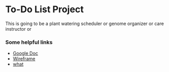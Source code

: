 # To-Do List Project

This is going to be a plant watering scheduler or genome organizer or care instructor or 

### Some helpful links

- [Google Doc](https://docs.google.com/document/d/1vzXJ_6rIe6oqCLWNJVjZ4ShuGtAAMHuZH7yrQowbnxc/edit)
- [Wireframe](https://miro.com/app/board/o9J_lAJyRaA=/)
- [what](https://www.youtube.com/watch?v=dSvvlu5zTDQ)
